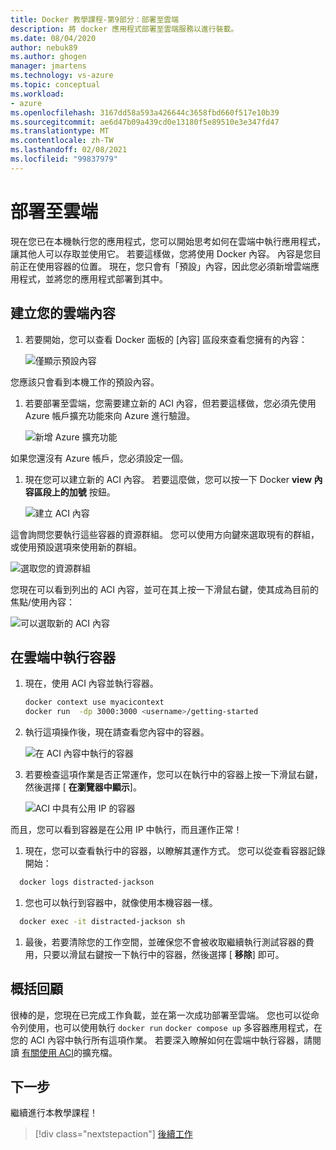 ```yaml
---
title: Docker 教學課程-第9部分：部署至雲端
description: 將 docker 應用程式部署至雲端服務以進行裝載。
ms.date: 08/04/2020
author: nebuk89
ms.author: ghogen
manager: jmartens
ms.technology: vs-azure
ms.topic: conceptual
ms.workload:
- azure
ms.openlocfilehash: 3167dd58a593a426644c3658fbd660f517e10b39
ms.sourcegitcommit: ae6d47b09a439cd0e13180f5e89510e3e347fd47
ms.translationtype: MT
ms.contentlocale: zh-TW
ms.lasthandoff: 02/08/2021
ms.locfileid: "99837979"
---
```

# <a name="deploy-to-the-cloud"></a>部署至雲端

現在您已在本機執行您的應用程式，您可以開始思考如何在雲端中執行應用程式，讓其他人可以存取並使用它。 若要這樣做，您將使用 Docker 內容。 內容是您目前正在使用容器的位置。 現在，您只會有「預設」內容，因此您必須新增雲端應用程式，並將您的應用程式部署到其中。

## <a name="create-your-cloud-context"></a>建立您的雲端內容

1. 若要開始，您可以查看 Docker 面板的 [內容] 區段來查看您擁有的內容：

   ![僅顯示預設內容](media/defaultcontext.png)

您應該只會看到本機工作的預設內容。

1. 若要部署至雲端，您需要建立新的 ACI 內容，但若要這樣做，您必須先使用 Azure 帳戶擴充功能來向 Azure 進行驗證。

   ![新增 Azure 擴充功能](media/addazureextension.png)

如果您還沒有 Azure 帳戶，您必須設定一個。

1. 現在您可以建立新的 ACI 內容。 若要這麼做，您可以按一下 Docker **view 內容區段上的加號** 按鈕。

   ![建立 ACI 內容](media/createnewcontext.png)

這會詢問您要執行這些容器的資源群組。 您可以使用方向鍵來選取現有的群組，或使用預設選項來使用新的群組。

![選取您的資源群組](media/selectresourcegroup.png)

您現在可以看到列出的 ACI 內容，並可在其上按一下滑鼠右鍵，使其成為目前的焦點/使用內容：

![可以選取新的 ACI 內容](media/listofcontexts.png)

## <a name="run-containers-in-the-cloud"></a>在雲端中執行容器

1. 現在，使用 ACI 內容並執行容器。

   ```bash
   docker context use myacicontext
   docker run  -dp 3000:3000 <username>/getting-started
   ```

1. 執行這項操作後，現在請查看您內容中的容器。

   ![在 ACI 內容中執行的容器](media/contextcontainer.png)

1. 若要檢查這項作業是否正常運作，您可以在執行中的容器上按一下滑鼠右鍵，然後選擇 [ **在瀏覽器中顯示**]。

   ![ACI 中具有公用 IP 的容器](media/containerinaci.png)

而且，您可以看到容器是在公用 IP 中執行，而且運作正常！

1. 現在，您可以查看執行中的容器，以瞭解其運作方式。 您可以從查看容器記錄開始：
 
 ```bash
   docker logs distracted-jackson
   ```

1. 您也可以執行到容器中，就像使用本機容器一樣。
 
 ```bash
   docker exec -it distracted-jackson sh
   ```

1. 最後，若要清除您的工作空間，並確保您不會被收取繼續執行測試容器的費用，只要以滑鼠右鍵按一下執行中的容器，然後選擇 [ **移除**] 即可。

## <a name="recap"></a>概括回顧

很棒的是，您現在已完成工作負載，並在第一次成功部署至雲端。 您也可以從命令列使用，也可以使用執行 `docker run` `docker compose up` 多容器應用程式，在您的 ACI 內容中執行所有這項作業。 若要深入瞭解如何在雲端中執行容器，請閱讀 [有關使用 ACI](https://docs.docker.com/engine/context/aci-integration/)的擴充檔。

## <a name="next-steps"></a>下一步

繼續進行本教學課程！

> [!div class="nextstepaction"]
> [後續工作](whats-next.md)
